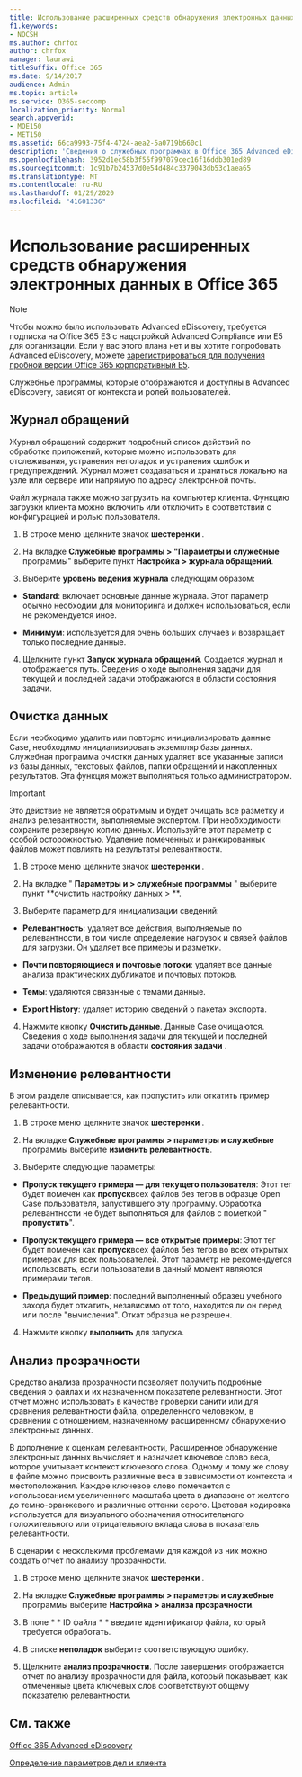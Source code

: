 ```yaml
---
title: Использование расширенных средств обнаружения электронных данных в Office 365
f1.keywords:
- NOCSH
ms.author: chrfox
author: chrfox
manager: laurawi
titleSuffix: Office 365
ms.date: 9/14/2017
audience: Admin
ms.topic: article
ms.service: O365-seccomp
localization_priority: Normal
search.appverid:
- MOE150
- MET150
ms.assetid: 66ca9993-75f4-4724-aea2-5a0719b660c1
description: 'Сведения о служебных программах в Office 365 Advanced eDiscovery, включая журнал обращений, очистку данных, ошибки процессов, изменение релевантности и анализ прозрачности.  '
ms.openlocfilehash: 3952d1ec58b3f55f997079cec16f16ddb301ed89
ms.sourcegitcommit: 1c91b7b24537d0e54d484c3379043db53c1aea65
ms.translationtype: MT
ms.contentlocale: ru-RU
ms.lasthandoff: 01/29/2020
ms.locfileid: "41601336"
---
```

# <a name="use-office-365-advanced-ediscovery-utilities"></a>Использование расширенных средств обнаружения электронных данных в Office 365

> [!NOTE]
> Чтобы можно было использовать Advanced eDiscovery, требуется подписка на Office 365 E3 с надстройкой Advanced Compliance или E5 для организации. Если у вас этого плана нет и вы хотите попробовать Advanced eDiscovery, можете [зарегистрироваться для получения пробной версии Office 365 корпоративный E5](https://go.microsoft.com/fwlink/p/?LinkID=698279). 
  
Служебные программы, которые отображаются и доступны в Advanced eDiscovery, зависят от контекста и ролей пользователей.
  
## <a name="case-log"></a>Журнал обращений

Журнал обращений содержит подробный список действий по обработке приложений, которые можно использовать для отслеживания, устранения неполадок и устранения ошибок и предупреждений. Журнал может создаваться и храниться локально на узле или сервере или напрямую по адресу электронной почты.
  
Файл журнала также можно загрузить на компьютер клиента. Функцию загрузки клиента можно включить или отключить в соответствии с конфигурацией и ролью пользователя.
  
1. В строке меню щелкните значок **шестеренки** . 
    
2. На вкладке **Служебные программы \> "Параметры и служебные** программы" выберите пункт **Настройка \> журнала обращений**.
    
3. Выберите **уровень ведения журнала** следующим образом: 
    
  - **Standard**: включает основные данные журнала. Этот параметр обычно необходим для мониторинга и должен использоваться, если не рекомендуется иное.
    
  - **Минимум**: используется для очень больших случаев и возвращает только последние данные.
    
4. Щелкните пункт **Запуск журнала обращений**. Создается журнал и отображается путь. Сведения о ходе выполнения задачи для текущей и последней задачи отображаются в области состояния задачи.
    
## <a name="clear-data"></a>Очистка данных

Если необходимо удалить или повторно инициализировать данные Case, необходимо инициализировать экземпляр базы данных. Служебная программа очистки данных удаляет все указанные записи из базы данных, текстовых файлов, папки обращений и накопленных результатов. Эта функция может выполняться только администратором.
  
> [!IMPORTANT]
> Это действие не является обратимым и будет очищать все разметку и анализ релевантности, выполняемые экспертом. При необходимости сохраните резервную копию данных. Используйте этот параметр с особой осторожностью. Удаление помеченных и ранжированных файлов может повлиять на результаты релевантности. 
  
1. В строке меню щелкните значок **шестеренки** . 
    
2. На вкладке " **Параметры и \> служебные программы** " выберите пункт **очистить настройку данных \> **.
    
3. Выберите параметр для инициализации сведений:
    
  - **Релевантность**: удаляет все действия, выполняемые по релевантности, в том числе определение нагрузок и связей файлов для загрузки. Он удаляет все примеры и разметки.
    
  - **Почти повторяющиеся и почтовые потоки**: удаляет все данные анализа практических дубликатов и почтовых потоков.
    
  - **Темы**: удаляются связанные с темами данные.
    
  - **Export History**: удаляет историю сведений о пакетах экспорта.
    
4. Нажмите кнопку **Очистить данные**. Данные Case очищаются. Сведения о ходе выполнения задачи для текущей и последней задачи отображаются в области **состояния задачи** . 
    
## <a name="modify-relevance"></a>Изменение релевантности

В этом разделе описывается, как пропустить или откатить пример релевантности.
  
1. В строке меню щелкните значок **шестеренки** . 
    
2. На вкладке **Служебные программы \> параметры и служебные** программы выберите **изменить релевантность**.
    
3. Выберите следующие параметры: 
    
  - **Пропуск текущего примера — для текущего пользователя**: Этот тег будет помечен как **пропуск**всех файлов без тегов в образце Open Case пользователя, запустившего эту программу. Обработка релевантности не будет выполняться для файлов с пометкой " **пропустить**".
    
  - **Пропуск текущего примера — все открытые примеры**: Этот тег будет помечен как **пропуск**всех файлов без тегов во всех открытых примерах для всех пользователей. Этот параметр не рекомендуется использовать, если пользователи в данный момент являются примерами тегов.
    
  - **Предыдущий пример**: последний выполненный образец учебного захода будет откатить, независимо от того, находится ли он перед или после "вычисления". Откат образца не разрешен.
    
4. Нажмите кнопку **выполнить** для запуска. 
    
## <a name="transparency-analysis"></a>Анализ прозрачности

Средство анализа прозрачности позволяет получить подробные сведения о файлах и их назначенном показателе релевантности. Этот отчет можно использовать в качестве проверки санити или для сравнения релевантности файла, определенного человеком, в сравнении с отношением, назначенному расширенному обнаружению электронных данных. 
  
В дополнение к оценкам релевантности, Расширенное обнаружение электронных данных вычисляет и назначает ключевое слово веса, которое учитывает контекст ключевого слова. Одному и тому же слову в файле можно присвоить различные веса в зависимости от контекста и местоположения. Каждое ключевое слово помечается с использованием увеличенного масштаба цвета в диапазоне от желтого до темно-оранжевого и различные оттенки серого. Цветовая кодировка используется для визуального обозначения относительного положительного или отрицательного вклада слова в показатель релевантности. 
  
В сценарии с несколькими проблемами для каждой из них можно создать отчет по анализу прозрачности.
  
1. В строке меню щелкните значок **шестеренки** . 
    
2. На вкладке **Служебные программы \> параметры и служебные** программы выберите **Настройка \> анализа прозрачности**.
    
3. В поле * * ID файла * * введите идентификатор файла, который требуется обработать.
    
4. В списке **неполадок** выберите соответствующую ошибку. 
    
5. Щелкните **анализ прозрачности**. После завершения отображается отчет по анализу прозрачности для файла, который показывает, как отмеченные цвета ключевых слов соответствуют общему показателю релевантности.
    
## <a name="see-also"></a>См. также

[Office 365 Advanced eDiscovery](office-365-advanced-ediscovery.md)
  
[Определение параметров дел и клиента](define-case-and-tenant-settings-in-advanced-ediscovery.md)

